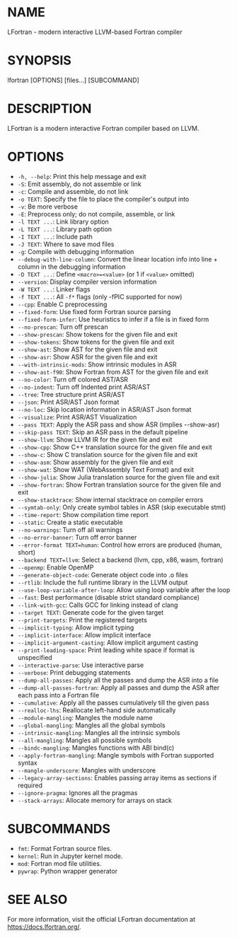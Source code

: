 # NAME

LFortran - modern interactive LLVM-based Fortran compiler

# SYNOPSIS

lfortran [OPTIONS] [files...] [SUBCOMMAND]

# DESCRIPTION

LFortran is a modern interactive Fortran compiler based on LLVM.

# OPTIONS

- `-h, --help`: Print this help message and exit
- `-S`: Emit assembly, do not assemble or link
- `-c`: Compile and assemble, do not link
- `-o TEXT`: Specify the file to place the compiler's output into
- `-v`: Be more verbose
- `-E`: Preprocess only; do not compile, assemble, or link
- `-l TEXT ...`: Link library option
- `-L TEXT ...`: Library path option
- `-I TEXT ...`: Include path
- `-J TEXT`: Where to save mod files
- `-g`: Compile with debugging information
- `--debug-with-line-column`: Convert the linear location info into line + column in the debugging information
- `-D TEXT ...`: Define `<macro>=<value>` (or 1 if `<value>` omitted)
- `--version`: Display compiler version information
- `-W TEXT ...`: Linker flags
- `-f TEXT ...`: All `-f*` flags (only -fPIC supported for now)
- `--cpp`: Enable C preprocessing
- `--fixed-form`: Use fixed form Fortran source parsing
- `--fixed-form-infer`: Use heuristics to infer if a file is in fixed form
- `--no-prescan`: Turn off prescan
- `--show-prescan`: Show tokens for the given file and exit
- `--show-tokens`: Show tokens for the given file and exit
- `--show-ast`: Show AST for the given file and exit
- `--show-asr`: Show ASR for the given file and exit
- `--with-intrinsic-mods`: Show intrinsic modules in ASR
- `--show-ast-f90`: Show Fortran from AST for the given file and exit
- `--no-color`: Turn off colored AST/ASR
- `--no-indent`: Turn off Indented print ASR/AST
- `--tree`: Tree structure print ASR/AST
- `--json`: Print ASR/AST Json format
- `--no-loc`: Skip location information in ASR/AST Json format
- `--visualize`: Print ASR/AST Visualization
- `--pass TEXT`: Apply the ASR pass and show ASR (implies --show-asr)
- `--skip-pass TEXT`: Skip an ASR pass in the default pipeline
- `--show-llvm`: Show LLVM IR for the given file and exit
- `--show-cpp`: Show C++ translation source for the given file and exit
- `--show-c`: Show C translation source for the given file and exit
- `--show-asm`: Show assembly for the given file and exit
- `--show-wat`: Show WAT (WebAssembly Text Format) and exit
- `--show-julia`: Show Julia translation source for the given file and exit
- `--show-fortran`: Show Fortran translation source for the given file and exit
- `--show-stacktrace`: Show internal stacktrace on compiler errors
- `--symtab-only`: Only create symbol tables in ASR (skip executable stmt)
- `--time-report`: Show compilation time report
- `--static`: Create a static executable
- `--no-warnings`: Turn off all warnings
- `--no-error-banner`: Turn off error banner
- `--error-format TEXT=human`: Control how errors are produced (human, short)
- `--backend TEXT=llvm`: Select a backend (llvm, cpp, x86, wasm, fortran)
- `--openmp`: Enable OpenMP
- `--generate-object-code`: Generate object code into .o files
- `--rtlib`: Include the full runtime library in the LLVM output
- `--use-loop-variable-after-loop`: Allow using loop variable after the loop
- `--fast`: Best performance (disable strict standard compliance)
- `--link-with-gcc`: Calls GCC for linking instead of clang
- `--target TEXT`: Generate code for the given target
- `--print-targets`: Print the registered targets
- `--implicit-typing`: Allow implicit typing
- `--implicit-interface`: Allow implicit interface
- `--implicit-argument-casting`: Allow implicit argument casting
- `--print-leading-space`: Print leading white space if format is unspecified
- `--interactive-parse`: Use interactive parse
- `--verbose`: Print debugging statements
- `--dump-all-passes`: Apply all the passes and dump the ASR into a file
- `--dump-all-passes-fortran`: Apply all passes and dump the ASR after each pass into a Fortran file
- `--cumulative`: Apply all the passes cumulatively till the given pass
- `--realloc-lhs`: Reallocate left-hand side automatically
- `--module-mangling`: Mangles the module name
- `--global-mangling`: Mangles all the global symbols
- `--intrinsic-mangling`: Mangles all the intrinsic symbols
- `--all-mangling`: Mangles all possible symbols
- `--bindc-mangling`: Mangles functions with ABI bind(c)
- `--apply-fortran-mangling`: Mangle symbols with Fortran supported syntax
- `--mangle-underscore`: Mangles with underscore
- `--legacy-array-sections`: Enables passing array items as sections if required
- `--ignore-pragma`: Ignores all the pragmas
- `--stack-arrays`: Allocate memory for arrays on stack

# SUBCOMMANDS

- `fmt`: Format Fortran source files.
- `kernel`: Run in Jupyter kernel mode.
- `mod`: Fortran mod file utilities.
- `pywrap`: Python wrapper generator

# SEE ALSO

For more information, visit the official LFortran documentation at https://docs.lfortran.org/.
